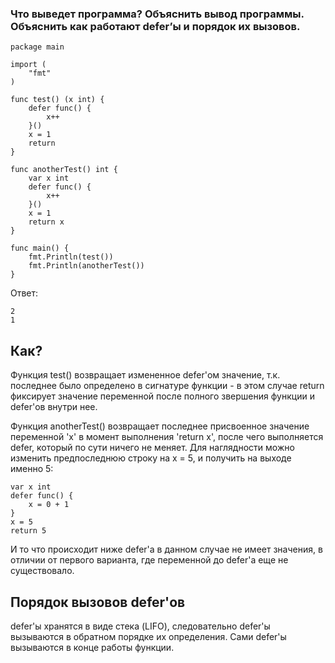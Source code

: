 ### Что выведет программа? Объяснить вывод программы. Объяснить как работают defer’ы и порядок их вызовов.

```
package main

import (
	"fmt"
)

func test() (x int) {
	defer func() {
		x++
	}()
	x = 1
	return
}

func anotherTest() int {
	var x int
	defer func() {
		x++
	}()
	x = 1
	return x
}

func main() {
	fmt.Println(test())
	fmt.Println(anotherTest())
}

```

Ответ:
```
2
1
```
## Как?
Функция test() возвращает измененное defer'ом значение, т.к. последнее было определено в сигнатуре функции - в этом случае return фиксирует значение переменной после полного звершения функции и defer'ов внутри нее.

Функция anotherTest() возвращает последнее присвоенное значение переменной 'x' в момент выполнения 'return x', после чего выполняется defer, который по сути ничего не меняет. Для наглядности можно изменить предпоследнюю строку на x = 5, и получить на выходе именно 5:
```
var x int
defer func() {
    x = 0 + 1
}
x = 5
return 5
```
И то что происходит ниже defer'a в данном случае не имеет значения, в отличии от первого варианта, где переменной до defer'a еще не существовало.

## Порядок вызовов defer'ов
defer'ы хранятся в виде стека (LIFO), следовательно defer'ы вызываются в обратном порядке их определения.
Сами defer'ы вызываются в конце работы функции.